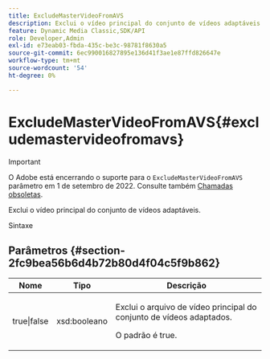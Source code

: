 ```yaml
---
title: ExcludeMasterVideoFromAVS
description: Exclui o vídeo principal do conjunto de vídeos adaptáveis.
feature: Dynamic Media Classic,SDK/API
role: Developer,Admin
exl-id: e73eab03-fbda-435c-be3c-98781f8630a5
source-git-commit: 6ec990016827895e136d41f3ae1e87ffd826647e
workflow-type: tm+mt
source-wordcount: '54'
ht-degree: 0%

---
```


# ExcludeMasterVideoFromAVS{#excludemastervideofromavs}

>[!IMPORTANT]
>
>O Adobe está encerrando o suporte para o `ExcludeMasterVideoFromAVS` parâmetro em 1 de setembro de 2022. Consulte também [Chamadas obsoletas](/help/aem-ips-api/c-deprecated-calls.md).

Exclui o vídeo principal do conjunto de vídeos adaptáveis.

<!-- REMOVE TOPIC MAY 2022 AS PER CQDOC-19165 AND REMOVED FROM TOC -->

Sintaxe

## Parâmetros {#section-2fc9bea56b6d4b72b80d4f04c5f9b862}

<table id="table_04100BB8ABD84EF68B0A7CE3AD946414"> 
 <thead> 
  <tr> 
   <th colname="col1" class="entry"> Nome </th> 
   <th colname="col2" class="entry"> Tipo </th> 
   <th colname="col3" class="entry"> Descrição </th> 
  </tr> 
 </thead>
 <tbody> 
  <tr> 
   <td colname="col1"> <span class="codeph"> true|false</span> </td> 
   <td colname="col2"> <span class="codeph"> xsd:booleano</span> </td> 
   <td colname="col3"> <p>Exclui o arquivo de vídeo principal do conjunto de vídeos adaptados. </p> <p>O padrão é true. </p> </td> 
  </tr> 
 </tbody> 
</table>
